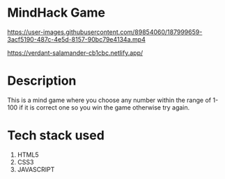 # MindHack Game



https://user-images.githubusercontent.com/89854060/187999659-3acf5190-487c-4e5d-8157-90bc79e4134a.mp4




https://verdant-salamander-cb1cbc.netlify.app/

# Description
This is a mind game where you choose any number within the range of 1-100 if it is correct one so you win the game otherwise try again.

# Tech stack used
1) HTML5
2) CSS3
3) JAVASCRIPT
